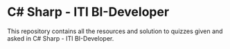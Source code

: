 # C# Sharp - ITI BI-Developer

This repository contains all the resources and solution to quizzes given and asked in C# Sharp - ITI BI-Developer.
